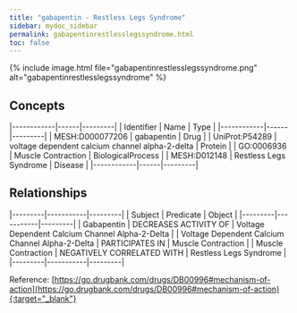```yaml
---
title: "gabapentin - Restless Legs Syndrome"
sidebar: mydoc_sidebar
permalink: gabapentinrestlesslegssyndrome.html
toc: false 
---
```


{% include image.html file="gabapentinrestlesslegssyndrome.png" alt="gabapentinrestlesslegssyndrome" %}

## Concepts

|------------|------|---------|
| Identifier | Name | Type    |
|------------|------|---------|
| MESH:D000077206 | gabapentin | Drug |
| UniProt:P54289 | voltage dependent calcium channel alpha-2-delta | Protein |
| GO:0006936 | Muscle Contraction | BiologicalProcess |
| MESH:D012148 | Restless Legs Syndrome | Disease |
|------------|------|---------|

## Relationships

|---------|-----------|---------|
| Subject | Predicate | Object  |
|---------|-----------|---------|
| Gabapentin | DECREASES ACTIVITY OF | Voltage Dependent Calcium Channel Alpha-2-Delta |
| Voltage Dependent Calcium Channel Alpha-2-Delta | PARTICIPATES IN | Muscle Contraction |
| Muscle Contraction | NEGATIVELY CORRELATED WITH | Restless Legs Syndrome |
|---------|-----------|---------|

Reference: [https://go.drugbank.com/drugs/DB00996#mechanism-of-action](https://go.drugbank.com/drugs/DB00996#mechanism-of-action){:target="_blank"}